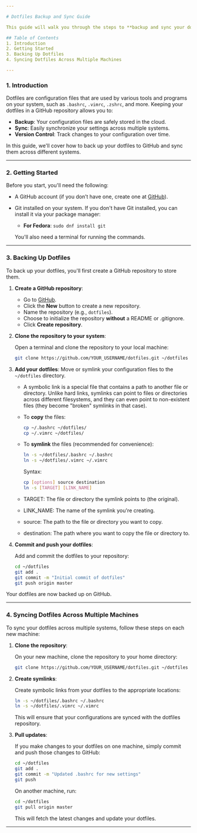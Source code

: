 ```yaml
---

# Dotfiles Backup and Sync Guide

This guide will walk you through the steps to **backup and sync your dotfiles** using GitHub, so that you can easily manage your system configurations across multiple machines.

## Table of Contents
1. Introduction
2. Getting Started
3. Backing Up Dotfiles
4. Syncing Dotfiles Across Multiple Machines

---
```


### 1. Introduction

Dotfiles are configuration files that are used by various tools and programs on your system, such as `.bashrc`, `.vimrc`, `.zshrc`, and more. Keeping your dotfiles in a GitHub repository allows you to:

- **Backup**: Your configuration files are safely stored in the cloud.
- **Sync**: Easily synchronize your settings across multiple systems.
- **Version Control**: Track changes to your configuration over time.

In this guide, we'll cover how to back up your dotfiles to GitHub and sync them across different systems.

---

### 2. Getting Started

Before you start, you'll need the following:

- A GitHub account (if you don’t have one, create one at [GitHub](https://github.com/)).
- Git installed on your system. If you don't have Git installed, you can install it via your package manager:
  - **For Fedora**: `sudo dnf install git`
  
  You'll also need a terminal for running the commands.

---

### 3. Backing Up Dotfiles

To back up your dotfiles, you'll first create a GitHub repository to store them.

1. **Create a GitHub repository**:
   - Go to [GitHub](https://github.com).
   - Click the **New** button to create a new repository.
   - Name the repository (e.g., `dotfiles`).
   - Choose to initialize the repository **without** a README or .gitignore.
   - Click **Create repository**.

2. **Clone the repository to your system**:

   Open a terminal and clone the repository to your local machine:

   ```bash
   git clone https://github.com/YOUR_USERNAME/dotfiles.git ~/dotfiles
   ```

3. **Add your dotfiles**:
   Move or symlink your configuration files to the `~/dotfiles` directory.
   - A symbolic link is a special file that contains a path to another file or directory. Unlike hard links, symlinks can point to files or directories across different filesystems, and they can even point to non-existent files (they become "broken" symlinks in that case).
     
   - To **copy** the files:
   
     ```bash
     cp ~/.bashrc ~/dotfiles/
     cp ~/.vimrc ~/dotfiles/
     ```

   - To **symlink** the files (recommended for convenience):
   
     ```bash
     ln -s ~/dotfiles/.bashrc ~/.bashrc
     ln -s ~/dotfiles/.vimrc ~/.vimrc
     ```

     Syntax:
     ```bash
     cp [options] source destination
     ln -s [TARGET] [LINK_NAME]
     ```

    - TARGET: The file or directory the symlink points to (the original).
    - LINK_NAME: The name of the symlink you're creating.
    - source: The path to the file or directory you want to copy.
    - destination: The path where you want to copy the file or directory to.

4. **Commit and push your dotfiles**:

   Add and commit the dotfiles to your repository:

   ```bash
   cd ~/dotfiles
   git add .
   git commit -m "Initial commit of dotfiles"
   git push origin master
   ```

Your dotfiles are now backed up on GitHub.

---

### 4. Syncing Dotfiles Across Multiple Machines

To sync your dotfiles across multiple systems, follow these steps on each new machine:

1. **Clone the repository**:

   On your new machine, clone the repository to your home directory:

   ```bash
   git clone https://github.com/YOUR_USERNAME/dotfiles.git ~/dotfiles
   ```

2. **Create symlinks**:

   Create symbolic links from your dotfiles to the appropriate locations:

   ```bash
   ln -s ~/dotfiles/.bashrc ~/.bashrc
   ln -s ~/dotfiles/.vimrc ~/.vimrc
   ```

   This will ensure that your configurations are synced with the dotfiles repository.

3. **Pull updates**:

   If you make changes to your dotfiles on one machine, simply commit and push those changes to GitHub:

   ```bash
   cd ~/dotfiles
   git add .
   git commit -m "Updated .bashrc for new settings"
   git push
   ```

   On another machine, run:

   ```bash
   cd ~/dotfiles
   git pull origin master
   ```

   This will fetch the latest changes and update your dotfiles.

---
